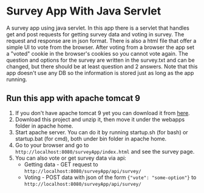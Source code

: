 # Survey App With Java Servlet
A survey app using java servlet. 
In this app there is a servlet that handles get and post requests for getting survey data and voting in survey. The request and response are in json format.
There is also a html file that offer a simple UI to vote from the browser.
After voting from a browser the app set a "voted" cookie in the browser's cookies so you cannot vote again.
The question and options for the survey are written in the survey.txt and can be changed, 
but there should be at least question and 2 answers. 
Note that this app doesn't use any DB so the information is stored just as long as the app running.

## Run this app with apache tomcat 9
1. If you don't have apache tomcat 9 yet you can download it from [here](https://tomcat.apache.org/download-90.cgi).
2. Download this project and unzip it, then move it under the webapps folder in apache home.
3. Start apache server. You can do it by running startup.sh (for bash) or startup.bat (for cmd), both under bin folder in apache home.
4. Go to your browser and go to ```http://localhost:8080/surveyApp/index.html``` and see the survey page.
5. You can also vote or get survey data via api:
     - Getting data - GET request to ```http://localhost:8080/surveyApp/api/survey/```
     - Voting - POST data with json of the form ```{"vote": "some-option"}``` to ```http://localhost:8080/surveyApp/api/survey/```
